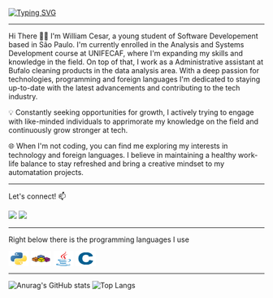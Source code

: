 <a href="https://git.io/typing-svg"><img src="https://readme-typing-svg.demolab.com?font=Fira+Code&pause=1000&color=52bafa&random=false&width=435&lines=debug.print(%22Hello+World%22);print(%22I'm+William%22);print!(%22%7B%7D%22%2C+%22A+young+student+of%22);printf(%22Software+Developement%22);System.out.print(%22based+in+SP+BR%22)" alt="Typing SVG" /></a>

<hr>

Hi There 👋🏼
I'm William Cesar, a young student of Software Developement based in São Paulo.
I'm currently enrolled in the Analysis and Systems Development course at UNIFECAF,
where I'm expanding my skills and knowledge in the field. On top of that, 
I work as a Administrative assistant at Bufalo cleaning products in the data analysis area. 
With a deep passion for technologies, programming and foreign languages
I'm dedicated to staying up-to-date with the latest advancements and contributing to the tech industry.

💡 Constantly seeking opportunities for growth, 
I actively trying to engage with like-minded individuals to apprimorate my knowledge on the field
and continuously grow stronger at tech.

🌐 When I'm not coding, you can find me exploring my interests in technology and foreign languages. 
I believe in maintaining a healthy work-life balance to stay refreshed and bring a creative mindset
to my automatation projects.

<hr>

Let's connect! 📫<br>

<div> 
  <a href = "mailto:williamcscarvalho2025@pm.me"><img src="https://encrypted-tbn0.gstatic.com/images?q=tbn:ANd9GcQBhjb9jMA0vZYUcW8_l8msiAbEI-OY-FENyg&s" target="_blank"></a>
  <a href="[https://www.linkedin.com/in/rafaella-ballerini-45875016a](https://www.linkedin.com/in/william-cesar-7b7b89202/)" target="_blank"><img src="https://img.shields.io/badge/-LinkedIn-%230077B5?style=for-the-badge&logo=linkedin&logoColor=white" target="_blank"></a> 
</div>

<hr>

Right below there is the programming languages I use
<div style="display: inline_block">
    <img align="center" alt="Will-Python" height="30" width="40" src="https://raw.githubusercontent.com/devicons/devicon/master/icons/python/python-original.svg">
    <img align="center" alt="Will-VBA" height="30" width="40" src="https://raw.githubusercontent.com/vscode-icons/vscode-icons/master/icons/file_type_vba.svg">
    <img align="center" alt="Will-Java" height="30" width="40" src="https://raw.githubusercontent.com/devicons/devicon/master/icons/java/java-original.svg">
    <img align="center" alt="Will-C" height="30" width="40" src="https://raw.githubusercontent.com/vscode-icons/vscode-icons/master/icons/file_type_c.svg">
</div>

<hr>

  ![Anurag's GitHub stats](https://github-readme-stats.vercel.app/api?username=will-csc\&rank_icon=github)
  ![Top Langs](https://github-readme-stats.vercel.app/api/top-langs/?username=will-csc\&layout=compact)



